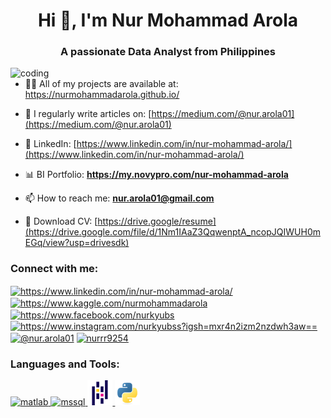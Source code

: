 <h1 align="center">Hi 👋, I'm Nur Mohammad Arola</h1>
<h3 align="center">A passionate Data Analyst from Philippines</h3>
<img align="right" alt="coding" width="1080" src="https://cdn-images-1.medium.com/fit/t/1600/480/0*1iIDbLc3Y3q5KRkb.gif">

- 👨‍💻 All of my projects are available at: https://nurmohammadarola.github.io/

- 📝 I regularly write articles on: [https://medium.com/@nur.arola01](https://medium.com/@nur.arola01)

- 🔗 LinkedIn: [https://www.linkedin.com/in/nur-mohammad-arola/](https://www.linkedin.com/in/nur-mohammad-arola/)

- 📊 BI Portfolio: **https://my.novypro.com/nur-mohammad-arola**

- 📫 How to reach me: **nur.arola01@gmail.com**

- 📄 Download CV: [https://drive.google/resume](https://drive.google.com/file/d/1Nm1IAaZ3QqwenptA_ncopJQIWUH0mEGq/view?usp=drivesdk)

<h3 align="left">Connect with me:</h3>
<p align="left">
<a href="https://linkedin.com/in/https://www.linkedin.com/in/nur-mohammad-arola/" target="blank"><img align="center" src="https://raw.githubusercontent.com/rahuldkjain/github-profile-readme-generator/master/src/images/icons/Social/linked-in-alt.svg" alt="https://www.linkedin.com/in/nur-mohammad-arola/" height="30" width="40" /></a>
<a href="https://kaggle.com/https://www.kaggle.com/nurmohammadarola" target="blank"><img align="center" src="https://raw.githubusercontent.com/rahuldkjain/github-profile-readme-generator/master/src/images/icons/Social/kaggle.svg" alt="https://www.kaggle.com/nurmohammadarola" height="30" width="40" /></a>
<a href="https://fb.com/https://www.facebook.com/nurkyubs" target="blank"><img align="center" src="https://raw.githubusercontent.com/rahuldkjain/github-profile-readme-generator/master/src/images/icons/Social/facebook.svg" alt="https://www.facebook.com/nurkyubs" height="30" width="40" /></a>
<a href="https://instagram.com/https://www.instagram.com/nurkyubss?igsh=mxr4n2izm2nzdwh3aw==" target="blank"><img align="center" src="https://raw.githubusercontent.com/rahuldkjain/github-profile-readme-generator/master/src/images/icons/Social/instagram.svg" alt="https://www.instagram.com/nurkyubss?igsh=mxr4n2izm2nzdwh3aw==" height="30" width="40" /></a>
<a href="https://medium.com/@nur.arola01" target="blank"><img align="center" src="https://raw.githubusercontent.com/rahuldkjain/github-profile-readme-generator/master/src/images/icons/Social/medium.svg" alt="@nur.arola01" height="30" width="40" /></a>
<a href="https://discord.gg/nurrr9254" target="blank"><img align="center" src="https://raw.githubusercontent.com/rahuldkjain/github-profile-readme-generator/master/src/images/icons/Social/discord.svg" alt="nurrr9254" height="30" width="40" /></a>
</p>

<h3 align="left">Languages and Tools:</h3>
<p align="left"> <a href="https://www.mathworks.com/" target="_blank" rel="noreferrer"> <img src="https://upload.wikimedia.org/wikipedia/commons/2/21/Matlab_Logo.png" alt="matlab" width="40" height="40"/> </a> <a href="https://www.microsoft.com/en-us/sql-server" target="_blank" rel="noreferrer"> <img src="https://www.svgrepo.com/show/303229/microsoft-sql-server-logo.svg" alt="mssql" width="40" height="40"/> </a> <a href="https://pandas.pydata.org/" target="_blank" rel="noreferrer"> <img src="https://raw.githubusercontent.com/devicons/devicon/2ae2a900d2f041da66e950e4d48052658d850630/icons/pandas/pandas-original.svg" alt="pandas" width="40" height="40"/> </a> <a href="https://www.python.org" target="_blank" rel="noreferrer"> <img src="https://raw.githubusercontent.com/devicons/devicon/master/icons/python/python-original.svg" alt="python" width="40" height="40"/> </a> </p>
